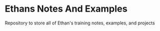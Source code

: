 # Ethans Notes And Examples

Repository to store all of Ethan's training notes, examples, and projects
